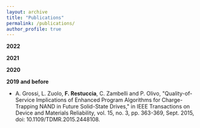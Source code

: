```yaml
---
layout: archive
title: "Publications"
permalink: /publications/
author_profile: true
---
```


**2022**

**2021**

**2020**

**2019 and before**

- A. Grossi, L. Zuolo, <b>F. Restuccia</b>, C. Zambelli and P. Olivo, "Quality-of-Service Implications of Enhanced Program Algorithms for Charge-Trapping NAND in Future Solid-State Drives," in IEEE Transactions on Device and Materials Reliability, vol. 15, no. 3, pp. 363-369, Sept. 2015, doi: 10.1109/TDMR.2015.2448108.






















<!-- {% if author.googlescholar %}
  You can also find my articles on <u><a href="{{author.googlescholar}}">my Google Scholar profile</a>.</u>
{% endif %}

{% include base_path %}

{% for post in site.publications reversed %}
  {% include archive-single.html %}
{% endfor %} -->

